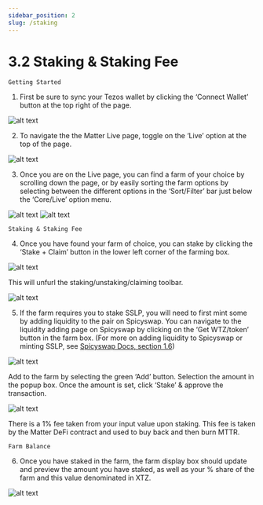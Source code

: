 ```yaml
---
sidebar_position: 2
slug: /staking
---
```


# 3.2 Staking & Staking Fee

    Getting Started

1. First be sure to sync your Tezos wallet by clicking the ‘Connect Wallet’ button at the top right of the page.

![alt text](/img/matterwallet.png)

2. To navigate the the Matter Live page, toggle on the ‘Live’ option at the top of the page.

![alt text](/img/matterlive.png)

3. Once you are on the Live page, you can find a farm of your choice by scrolling down the page, or by easily sorting the farm options by selecting between the different options in the ‘Sort/Filter’ bar just below the ‘Core/Live’ option menu.

![alt text](/img/matterlive2.png)
![alt text](/img/matterlive3.png)

    Staking & Staking Fee

4. Once you have found your farm of choice, you can stake by clicking the ‘Stake + Claim’ button in the lower left corner of the farming box.

![alt text](/img/matterlive4.png)

This will unfurl the staking/unstaking/claiming toolbar.

![alt text](/img/matterlive5.png)

5. If the farm requires you to stake SSLP, you will need to first mint some by adding liquidity to the pair on Spicyswap. You can navigate to the liquidity adding page on Spicyswap by clicking on the ‘Get WTZ/token’ button in the farm box. (For more on adding liquidity to Spicyswap or minting SSLP, see [Spicyswap Docs, section 1.6](/addliquidity))

![alt text](/img/matterlive6.png)

Add to the farm by selecting the green ‘Add’ button. Selection the amount in the popup box. Once the amount is set, click ‘Stake’ & approve the transaction.

![alt text](/img/matterlive7.png)

There is a 1% fee taken from your input value upon staking. This fee is taken by the Matter DeFi contract and used to buy back and then burn MTTR.

    Farm Balance

6. Once you have staked in the farm, the farm display box should update and preview the amount you have staked, as well as your % share of the farm and this value denominated in XTZ.

![alt text](/img/matterlive8.png)


